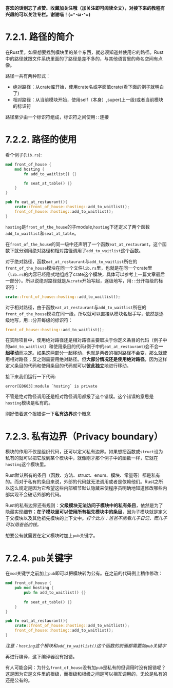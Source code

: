 **喜欢的话别忘了点赞、收藏加关注哦（加关注即可阅读全文），对接下来的教程有兴趣的可以关注专栏。谢谢喵！(=^･ω･^=)**
# 7.2.1. 路径的简介
在Rust里，如果想要找到模块里的某个东西，就必须知道并使用它的路径。Rust中的路径就跟文件系统里面的了路径是差不多的，与其他语言里的命名空间有点像。

路径一共有两种形式：
- 绝对路径：从crate库开始，使用crate名或字面值crate(看下面的例子就明白了)
- 相对路径：从当前模块开始，使用self（本身）,super(上一级)或者当前模块的标识符

路径至少由一个标识符组成，标识符之间使用`::`连接

# 7.2.2. 路径的使用
看个例子(`lib.rs`):
```rust
mod front_of_house {
    mod hosting {
        fn add_to_waitlist() {}

        fn seat_at_table() {}
    }
}

pub fn eat_at_restaurant(){
	crate::front_of_house::hosting::add_to_waitlist();
	front_of_house::hosting::add_to_waitlist();
}
```
`hosting`是`front_of_the_house`的子module,`hosting`下还定义了两个函数`add_to_waitlist`和`seat_at_table`。

在`front_of_the_house`的同一级中还声明了一个函数`eat_at_restaurant`，这个函数下就分别用绝对路径和相对路径调用了`add_to_waitlist`这个函数。

对于绝对路径，函数`eat_at_restaurant`与`add_to_waitlist`所在的`front_of_the_house`模块在同一个文件`lib.rs`里，也就是在同一个crate里（`lib.rs`的内容已经隐式地组成了crate这个模块，具体可以参考上一篇文章最后一部分）。所以说绝对路径就是从`crate`开始写起，逐级地写，用`::`分开每级的标识符：
```rust
crate::front_of_house::hosting::add_to_waitlist();
```

对于相对路径，由于函数`eat_at_restaurant`与`add_to_waitlist`所在的`front_of_the_house`模块在同一级，所以就可以直接从模块名起手写，依然是逐级地写，用`::`分开每级的标识符：
```rust
front_of_house::hosting::add_to_waitlist();
```

在实际项目中，使用绝对路径还是相对路径主要取决于你定义条目的代码（例子中的`add_to_waitlist`）和使用条目的代码(例子中的`eat_at_restaurant`)会不会**一起移动**而决定。如果这两部分一起移动，也就是两者的相对路径不会变，那么就使用相对路径；反之则需要用绝对路径。但**大部分情况还是使用绝对路径**，因为这样定义条目的代码和使用条目的代码就可以**彼此独立**地进行移动。

接下来我们运行一下代码:
```
error[E0603]:module `hosting` is private
```
不管是绝对路径调用还是相对路径调用都报了这个错误。这个错误的意思是`hosting`模块是私有的。

刚好借着这个报错讲一下**私有边界**这个概念

# 7.2.3. 私有边界（Privacy boundary）
模块的作用不仅是组织代码，还可以定义私有边界。如果想把函数或`struct`设为私有的就可以把它放到某个模块中，就像刚才那个例子中的函数一样，它就在`hosting`这个模块里。

Rust默认所有的条目（函数、方法、struct、enum、模块、常量等）都是私有的。而对于私有的条目来说，外部的代码就无法调用或者是依赖他们。Rust之所以这么规定是因为它希望这些内部细节默认隐藏来使程序员明确地知道修改哪些内部实现不会破话外部的代码。

Rust的私有边界还有规则：**父级模块无法访问子模块中的私有条目**，依然是为了隐藏实现细节；**在子模块里可以使用所有祖先模块中的条目**，因为子模块就是定义于父模块以及其他祖先模块的上下文中。*打个比方：爸爸不能看儿子日记，而儿子可以用爸爸的钱。*

想要公有就需要在定义模块时加上`pub`关键字。

# 7.2.4. `pub`关键字
在`mod`关键字之前加上`pub`即可以把模块转为公有。在之前的代码例上稍作修改：
```rust
mod front_of_house {
    pub mod hosting {
        pub fn add_to_waitlist() {}
        
        fn seat_at_table() {}
    }
}

pub fn eat_at_restaurant(){
	crate::front_of_house::hosting::add_to_waitlist();
	front_of_house::hosting::add_to_waitlist();
}

```
*注意：`hosting`这个模块和`add_to_waitlist()`这个函数的前面都需要加`pub`关键字*

再进行编译，这下编译器没有报错。

有人可能会问：为什么`front_of_house`没有加`pub`是私有的但调用时没有报错呢？这是因为它是文件里的根级，而根级和根级之间是可以相互调用的，无论是私有的还是公有的。